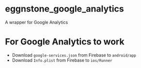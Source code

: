 # eggnstone_google_analytics

A wrapper for Google Analytics

# For Google Analytics to work
 
* Download ```google-services.json``` from Firebase to ```android/app```
* Download ```Info.plist``` from Firebase to ```ios/Runner```
